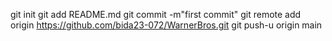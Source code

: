 git init
git add README.md
git commit -m"first commit"
git remote add origin https://github.com/bida23-072/WarnerBros.git
git push-u origin main
